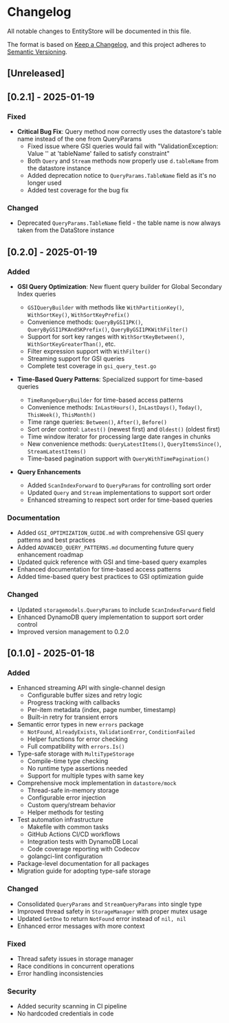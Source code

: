 # Changelog

All notable changes to EntityStore will be documented in this file.

The format is based on [Keep a Changelog](https://keepachangelog.com/en/1.0.0/),
and this project adheres to [Semantic Versioning](https://semver.org/spec/v2.0.0.html).

## [Unreleased]

## [0.2.1] - 2025-01-19

### Fixed
- **Critical Bug Fix**: Query method now correctly uses the datastore's table name instead of the one from QueryParams
  - Fixed issue where GSI queries would fail with "ValidationException: Value '' at 'tableName' failed to satisfy constraint"
  - Both `Query` and `Stream` methods now properly use `d.tableName` from the datastore instance
  - Added deprecation notice to `QueryParams.TableName` field as it's no longer used
  - Added test coverage for the bug fix

### Changed
- Deprecated `QueryParams.TableName` field - the table name is now always taken from the DataStore instance

## [0.2.0] - 2025-01-19

### Added
- **GSI Query Optimization**: New fluent query builder for Global Secondary Index queries
  - `GSIQueryBuilder` with methods like `WithPartitionKey()`, `WithSortKey()`, `WithSortKeyPrefix()`
  - Convenience methods: `QueryByGSI1PK()`, `QueryByGSI1PKAndSKPrefix()`, `QueryByGSI1PKWithFilter()`
  - Support for sort key ranges with `WithSortKeyBetween()`, `WithSortKeyGreaterThan()`, etc.
  - Filter expression support with `WithFilter()`
  - Streaming support for GSI queries
  - Complete test coverage in `gsi_query_test.go`

- **Time-Based Query Patterns**: Specialized support for time-based queries
  - `TimeRangeQueryBuilder` for time-based access patterns
  - Convenience methods: `InLastHours()`, `InLastDays()`, `Today()`, `ThisWeek()`, `ThisMonth()`
  - Time range queries: `Between()`, `After()`, `Before()`
  - Sort order control: `Latest()` (newest first) and `Oldest()` (oldest first)
  - Time window iterator for processing large date ranges in chunks
  - New convenience methods: `QueryLatestItems()`, `QueryItemsSince()`, `StreamLatestItems()`
  - Time-based pagination support with `QueryWithTimePagination()`

- **Query Enhancements**
  - Added `ScanIndexForward` to `QueryParams` for controlling sort order
  - Updated `Query` and `Stream` implementations to support sort order
  - Enhanced streaming to respect sort order for time-based queries

### Documentation
- Added `GSI_OPTIMIZATION_GUIDE.md` with comprehensive GSI query patterns and best practices
- Added `ADVANCED_QUERY_PATTERNS.md` documenting future query enhancement roadmap
- Updated quick reference with GSI and time-based query examples
- Enhanced documentation for time-based access patterns
- Added time-based query best practices to GSI optimization guide

### Changed
- Updated `storagemodels.QueryParams` to include `ScanIndexForward` field
- Enhanced DynamoDB query implementation to support sort order control
- Improved version management to 0.2.0

## [0.1.0] - 2025-01-18

### Added
- Enhanced streaming API with single-channel design
  - Configurable buffer sizes and retry logic
  - Progress tracking with callbacks
  - Per-item metadata (index, page number, timestamp)
  - Built-in retry for transient errors
- Semantic error types in new `errors` package
  - `NotFound`, `AlreadyExists`, `ValidationError`, `ConditionFailed`
  - Helper functions for error checking
  - Full compatibility with `errors.Is()`
- Type-safe storage with `MultiTypeStorage`
  - Compile-time type checking
  - No runtime type assertions needed
  - Support for multiple types with same key
- Comprehensive mock implementation in `datastore/mock`
  - Thread-safe in-memory storage
  - Configurable error injection
  - Custom query/stream behavior
  - Helper methods for testing
- Test automation infrastructure
  - Makefile with common tasks
  - GitHub Actions CI/CD workflows
  - Integration tests with DynamoDB Local
  - Code coverage reporting with Codecov
  - golangci-lint configuration
- Package-level documentation for all packages
- Migration guide for adopting type-safe storage

### Changed
- Consolidated `QueryParams` and `StreamQueryParams` into single type
- Improved thread safety in `StorageManager` with proper mutex usage
- Updated `GetOne` to return `NotFound` error instead of `nil, nil`
- Enhanced error messages with more context

### Fixed
- Thread safety issues in storage manager
- Race conditions in concurrent operations
- Error handling inconsistencies

### Security
- Added security scanning in CI pipeline
- No hardcoded credentials in code

